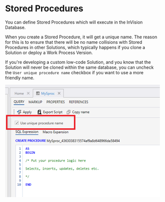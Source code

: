 # Stored Procedures

You can define Stored Procedures which will execute in the InVision Database.  

When you create a Stored Procedure, it will get a unique name. The reason for this is to ensure that there will be no name collisions with Stored Procedures in other Solutions, which typically happens if you clone a Solution or deploy a Work Process Version.

If you're developing a custom low-code Solution, and you know that the Solution will never be cloned within the same database, you can uncheck the `User unique procedure name` checkbox if you want to use a more friendly name.

![img](../../../images/invision/stored-procedure-use-unique-name.png)